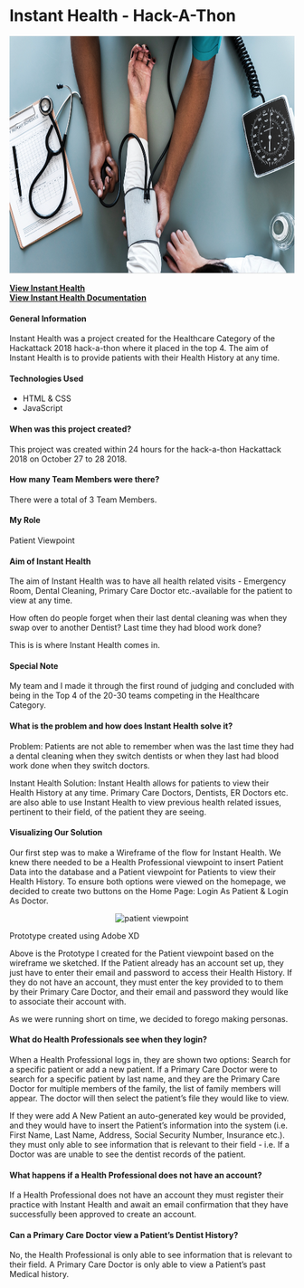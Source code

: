 # Instant Health - Hack-A-Thon
<p align="center">
  <img src="/doctor.png" height= "420" width="600"/>
</p>

**[View Instant Health](https://saharafathelbab.github.io/portfolio/documentation/InstantHealth/Hackattack2018/Hackattack-Home.html?)**
<br> 
**[View Instant Health Documentation](https://saharafathelbab.github.io/portfolio/documentation/InstantHealth/InstantHealthInfo.html?)**

#### General Information

Instant Health was a project created for the Healthcare Category of the Hackattack 2018 hack-a-thon where
it placed in the top 4. The aim of Instant Health is to provide patients with their Health History at any time.

#### Technologies Used

* HTML & CSS
* JavaScript

#### When was this project created?

This project was created within 24 hours for the hack-a-thon Hackattack 2018 on October 27 to 28 2018.

#### How many Team Members were there?

There were a total of 3 Team Members.

#### My Role

Patient Viewpoint

#### Aim of Instant Health

The aim of Instant Health was to have all health related visits - Emergency Room, Dental Cleaning, Primary Care Doctor etc.-available for the patient to view at any time.

How often do people forget when their last dental cleaning was when they swap over to another Dentist? Last time they had blood work done?

This is is where Instant Health comes in.

#### Special Note

My team and I made it through the first round of judging and concluded with being in the Top 4 of the 20-30 teams competing in the Healthcare Category.

#### What is the problem and how does Instant Health solve it?

Problem: Patients are not able to remember when was the last time they had a dental cleaning when they switch dentists or when they last had blood work done when they switch doctors.

Instant Health Solution: Instant Health allows for patients to view their Health History at any time. Primary Care Doctors, Dentists, ER Doctors etc. are also able to use Instant Health to view previous health related issues, pertinent to their field, of the patient they are seeing.

#### Visualizing Our Solution
Our first step was to make a Wireframe of the flow for Instant Health. We knew there needed to be a Health Professional viewpoint to insert Patient Data into the database and a Patient viewpoint for Patients to view their Health History. To ensure both options were viewed on the homepage, we decided to create two buttons on the Home Page: Login As Patient & Login As Doctor.
<p align="center">
      <img height=" 200px" width="300px" src = "/images/patientview.gif" alt = "patient viewpoint">
</p>

Prototype created using Adobe XD

Above is the Prototype I created for the Patient viewpoint based on the wireframe we sketched. If the Patient already has an account set up, they just have to enter their email and password to access their Health History. If they do not have an account, they must enter the key provided to to them by their Primary Care Doctor, and their email and password they would like to associate their account with.
<br/>

As we were running short on time, we decided to forego making personas.
 
#### What do Health Professionals see when they login?
When a Health Professional logs in, they are shown two options: Search for a specific patient or add a new patient. If a Primary Care Doctor were to search for a specific patient by last name, and they are the Primary Care Doctor for multiple members of the family, the list of family members will appear. The doctor will then select the patient’s file they would like to view.

If they were add A New Patient an auto-generated key would be provided, and they would have to insert the Patient’s information into the system (i.e. First Name, Last Name, Address, Social Security Number, Insurance etc.). they must only able to see information that is relevant to their field - i.e. If a Doctor was are unable to see the dentist records of the patient.

#### What happens if a Health Professional does not have an account?

If a Health Professional does not have an account they must register their practice with Instant Health and await an email confirmation that they have successfully been approved to create an account.

#### Can a Primary Care Doctor view a Patient’s Dentist History?
No, the Health Professional is only able to see information that is relevant to their field. A Primary Care Doctor is only able to view a Patient’s past Medical history.
